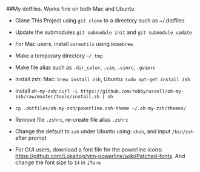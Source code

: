 ##My dotfiles. Works fine on both Mac and Ubuntu


* Clone This Project using `git clone` to a directory such as ~/.dotfiles

* Update the submodules `git submodule init` and `git submodule update`

* For Mac users, install `coreutils` using `Homebrew`

* Make a temporary directory `~/.tmp`

* Make file alias such as `.dir_color`, `.vim`, `.vimrc`, `.gvimrc`

* Install zsh: Mac: `brew install zsh`, Ubuntu: `sudo apt-get install zsh`

* Install `oh-my-zsh`: `curl -L https://github.com/robbyrussell/oh-my-zsh/raw/master/tools/install.sh | sh`

* `cp .dotfiles/oh-my-zsh/powerline.zsh-theme ~/.oh-my-zsh/themes/`

* Remove file `.zshrc`, re-create file alias `.zshrc`

* Change the default to `zsh` under Ubuntu using: `chsh`, and input `/bin/zsh`
  after prompt

* For GUI users, download a font file for the powerline icons: https://github.com/Lokaltog/vim-powerline/wiki/Patched-fonts. And change the font size to `14` in `iTerm`
